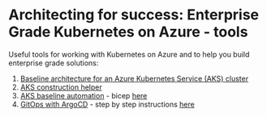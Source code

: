 # Architecting for success: Enterprise Grade Kubernetes on Azure - tools

Useful tools for working with Kubernetes on Azure and to help you build enterprise grade solutions:

1. [Baseline architecture for an Azure Kubernetes Service (AKS) cluster](https://learn.microsoft.com/en-us/azure/architecture/reference-architectures/containers/aks/baseline-aks)
2. [AKS construction helper](https://azure.github.io/AKS-Construction/)
3. [AKS baseline automation](https://github.com/Azure/aks-baseline-automation) - bicep [here](https://github.com/Azure/aks-baseline-automation/tree/main/IaC/bicep)
4. [GitOps with ArgoCD](https://argoproj.github.io/argo-cd/) - step by step instructions [here](https://github.com/Azure/aks-baseline-automation/blob/main/workloads/docs/README.md)
